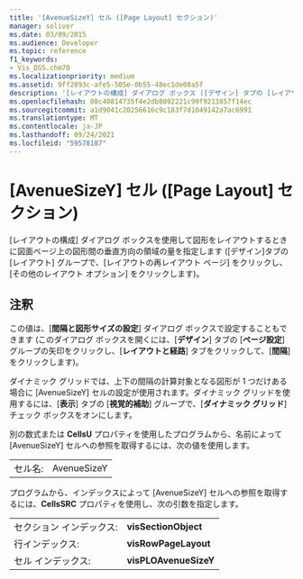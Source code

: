 ```yaml
---
title: '[AvenueSizeY] セル ([Page Layout] セクション)'
manager: soliver
ms.date: 03/09/2015
ms.audience: Developer
ms.topic: reference
f1_keywords:
- Vis_DSS.chm70
ms.localizationpriority: medium
ms.assetid: 9ff2893c-afe5-505e-0b55-48ec1de08a5f
description: '[レイアウトの構成] ダイアログ ボックス ([デザイン] タブの [レイアウト] グループで、[ Re-Layout ページ] をクリックし、[ その他のレイアウト オプション] をクリックして) 図形をレイアウトするときに、図面ページ上の図形間の垂直スペースの量を指定します。'
ms.openlocfilehash: 08c40814735f4e2db8092221c99f9213857f14ec
ms.sourcegitcommit: a1d9041c20256616c9c183f7d1049142a7ac6991
ms.translationtype: MT
ms.contentlocale: ja-JP
ms.lasthandoff: 09/24/2021
ms.locfileid: "59578187"
---
```

# <a name="avenuesizey-cell-page-layout-section"></a>[AvenueSizeY] セル ([Page Layout] セクション)

[レイアウトの構成] ダイアログ ボックスを使用して図形をレイアウトするときに図面ページ上の図形間の垂直方向の領域の量を指定します ([デザイン]タブの [レイアウト] グループで、[レイアウトの再レイアウト ページ] をクリックし、[その他のレイアウト オプション] をクリックします)。   
  
## <a name="remarks"></a>注釈

この値は、[**間隔と図形サイズの設定**] ダイアログ ボックスで設定することもできます (このダイアログ ボックスを開くには、[**デザイン**] タブの [**ページ設定**] グループの矢印をクリックし、[**レイアウトと経路**] タブをクリックして、[**間隔**] をクリックします)。
  
ダイナミック グリッドでは、上下の間隔の計算対象となる図形が 1 つだけある場合に [AvenueSizeY] セルの設定が使用されます。ダイナミック グリッドを使用するには、[**表示**] タブの [**視覚的補助**] グループで、[**ダイナミック グリッド**] チェック ボックスをオンにします。
  
別の数式または **CellsU** プロパティを使用したプログラムから、名前によって [AvenueSizeY] セルへの参照を取得するには、次の値を使用します。 
  
|||
|:-----|:-----|
| セル名:  <br/> | AvenueSizeY  <br/> |
   
プログラムから、インデックスによって [AvenueSizeY] セルへの参照を取得するには、**CellsSRC** プロパティを使用し、次の引数を指定します。 
  
|||
|:-----|:-----|
| セクション インデックス:  <br/> |**visSectionObject** <br/> |
| 行インデックス:  <br/> |**visRowPageLayout** <br/> |
| セル インデックス:  <br/> |**visPLOAvenueSizeY** <br/> |
   

